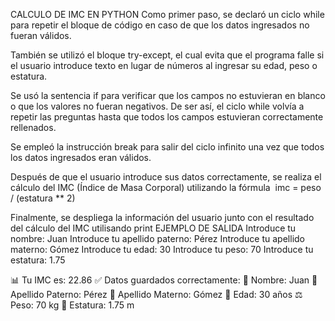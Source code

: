 CALCULO DE IMC EN PYTHON
Como primer paso, se declaró un ciclo while para repetir el bloque de código en caso de que los datos ingresados no fueran válidos.

También se utilizó el bloque try-except, el cual evita que el programa falle si el usuario introduce texto en lugar de números al ingresar su edad, peso o estatura.

Se usó la sentencia if para verificar que los campos no estuvieran en blanco o que los valores no fueran negativos. De ser así, el ciclo while volvía a repetir las preguntas hasta que todos los campos estuvieran correctamente rellenados.

Se empleó la instrucción break para salir del ciclo infinito una vez que todos los datos ingresados eran válidos.

Después de que el usuario introduce sus datos correctamente, se realiza el cálculo del IMC (Índice de Masa Corporal) utilizando la fórmula
​
imc = peso / (estatura ** 2)
 
Finalmente, se despliega la información del usuario junto con el resultado del cálculo del IMC utilisando print
EJEMPLO DE SALIDA
Introduce tu nombre: Juan
Introduce tu apellido paterno: Pérez
Introduce tu apellido materno: Gómez
Introduce tu edad: 30
Introduce tu peso: 70
Introduce tu estatura: 1.75

📊 Tu IMC es: 22.86
✅ Datos guardados correctamente:
📝 Nombre: Juan
👤 Apellido Paterno: Pérez
👤 Apellido Materno: Gómez
🎂 Edad: 30 años
⚖️ Peso: 70 kg
📏 Estatura: 1.75 m
